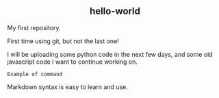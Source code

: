 <h2 align="center">hello-world</h2>

My first repository.

First time using git, but not the last one!

I will be uploading some python code in the next few days, and some old javascript code I want to continue working on.

    Example of command
  
Markdown syntax is easy to learn and use.
